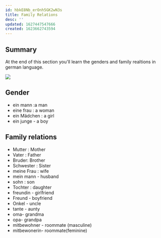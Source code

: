 ```yaml
---
id: hbkE8Nb_erOnh5GK2wN3s
title: Family Relations
desc: ''
updated: 1627447547666
created: 1623662743594
---
```


## Summary 
At the end of this section you'll learn the genders and family realtions in german language. 

![](/assets/images/2021-06-14-15-27-55.png)

## Gender

- ein mann :a man 
- eine frau : a woman
- ein Mädchen : a girl
- ein junge - a boy


## Family relations

- Mutter : Mother
- Vater : Father
- Bruder: Brother
- Schwester : Sister
- meine Frau : wife
- mein mann - husband 
- sohn : son
- Tochter : daughter
- freundin - girlfriend
- Freund - boyfriend 
- Onkel - uncle
- tante - aunty
- oma- grandma
- opa- grandpa
- mitbewohner - roommate (masculine)
- mitbewonerin- roommate(feminine)

